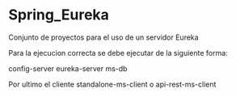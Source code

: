# Spring_Eureka
Conjunto de proyectos para el uso de un servidor Eureka

Para la ejecucion correcta se debe ejecutar de la siguiente forma:

config-server
eureka-server
ms-db

Por ultimo el cliente standalone-ms-client o api-rest-ms-client
